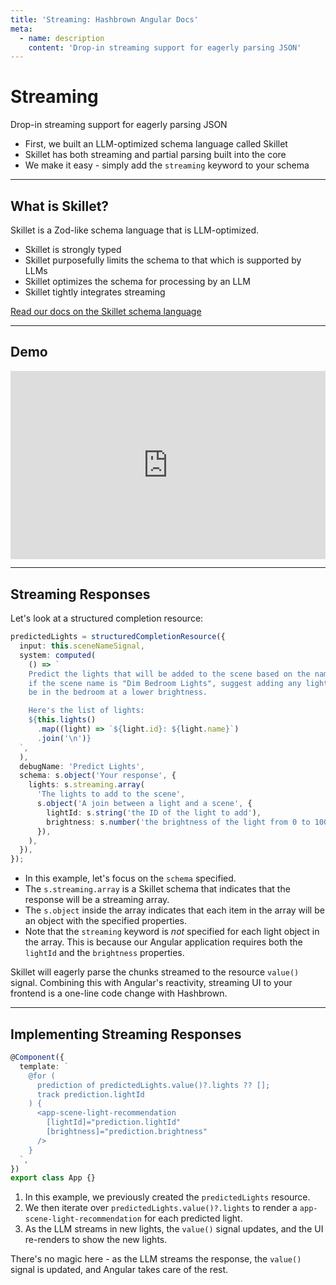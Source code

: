 ```yaml
---
title: 'Streaming: Hashbrown Angular Docs'
meta:
  - name: description
    content: 'Drop-in streaming support for eagerly parsing JSON'
---
```

# Streaming

<p class="subtitle">Drop-in streaming support for eagerly parsing JSON</p>

- First, we built an LLM-optimized schema language called Skillet
- Skillet has both streaming and partial parsing built into the core
- We make it easy - simply add the `streaming` keyword to your schema

---

## What is Skillet?

Skillet is a Zod-like schema language that is LLM-optimized.

- Skillet is strongly typed
- Skillet purposefully limits the schema to that which is supported by LLMs
- Skillet optimizes the schema for processing by an LLM
- Skillet tightly integrates streaming

[Read our docs on the Skillet schema language](/docs/angular/concept/schema)

---

## Demo

<div style="padding:59.64% 0 0 0;position:relative; width:100%;"><iframe src="https://player.vimeo.com/video/1089273215?badge=0&amp;autopause=0&amp;player_id=0&amp;app_id=58479" frameborder="0" allow="autoplay; fullscreen; picture-in-picture; clipboard-write; encrypted-media" style="position:absolute;top:0;left:0;width:100%;height:100%;" title="hashbrown structured output"></iframe></div>

---

## Streaming Responses

Let's look at a structured completion resource:

<hb-code-example header="scene-form-dialog.component.ts">

```ts
predictedLights = structuredCompletionResource({
  input: this.sceneNameSignal,
  system: computed(
    () => `
    Predict the lights that will be added to the scene based on the name. For example,
    if the scene name is "Dim Bedroom Lights", suggest adding any lights that might
    be in the bedroom at a lower brightness.

    Here's the list of lights:
    ${this.lights()
      .map((light) => `${light.id}: ${light.name}`)
      .join('\n')}
  `,
  ),
  debugName: 'Predict Lights',
  schema: s.object('Your response', {
    lights: s.streaming.array(
      'The lights to add to the scene',
      s.object('A join between a light and a scene', {
        lightId: s.string('the ID of the light to add'),
        brightness: s.number('the brightness of the light from 0 to 100'),
      }),
    ),
  }),
});
```

</hb-code-example>

- In this example, let's focus on the `schema` specified.
- The `s.streaming.array` is a Skillet schema that indicates that the response will be a streaming array.
- The `s.object` inside the array indicates that each item in the array will be an object with the specified properties.
- Note that the `streaming` keyword is _not_ specified for each light object in the array. This is because our Angular application requires both the `lightId` and the `brightness` properties.

Skillet will eagerly parse the chunks streamed to the resource `value()` signal.
Combining this with Angular's reactivity, streaming UI to your frontend is a one-line code change with Hashbrown.

---

## Implementing Streaming Responses

<hb-code-example header="streaming">

```ts
@Component({
  template: `
    @for (
      prediction of predictedLights.value()?.lights ?? [];
      track prediction.lightId
    ) {
      <app-scene-light-recommendation
        [lightId]="prediction.lightId"
        [brightness]="prediction.brightness"
      />
    }
  `,
})
export class App {}
```

</hb-code-example>

1. In this example, we previously created the `predictedLights` resource.
2. We then iterate over `predictedLights.value()?.lights` to render a `app-scene-light-recommendation` for each predicted light.
3. As the LLM streams in new lights, the `value()` signal updates, and the UI re-renders to show the new lights.

There's no magic here - as the LLM streams the response, the `value()` signal is updated, and Angular takes care of the rest.
